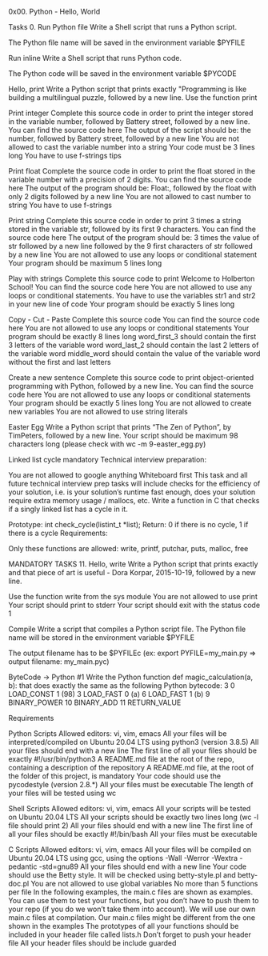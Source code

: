 0x00. Python - Hello, World

Tasks 0. Run Python file Write a Shell script that runs a Python script.

The Python file name will be saved in the environment variable $PYFILE

Run inline
Write a Shell script that runs Python code.

The Python code will be saved in the environment variable $PYCODE

Hello, print Write a Python script that prints exactly "Programming is like building a multilingual puzzle, followed by a new line.
Use the function print

Print integer Complete this source code in order to print the integer stored in the variable number, followed by Battery street, followed by a new line.
You can find the source code here The output of the script should be: the number, followed by Battery street, followed by a new line You are not allowed to cast the variable number into a string Your code must be 3 lines long You have to use f-strings tips

Print float Complete the source code in order to print the float stored in the variable number with a precision of 2 digits.
You can find the source code here The output of the program should be: Float:, followed by the float with only 2 digits followed by a new line You are not allowed to cast number to string You have to use f-strings

Print string Complete this source code in order to print 3 times a string stored in the variable str, followed by its first 9 characters.
You can find the source code here The output of the program should be: 3 times the value of str followed by a new line followed by the 9 first characters of str followed by a new line You are not allowed to use any loops or conditional statement Your program should be maximum 5 lines long

Play with strings Complete this source code to print Welcome to Holberton School!
You can find the source code here You are not allowed to use any loops or conditional statements. You have to use the variables str1 and str2 in your new line of code Your program should be exactly 5 lines long

Copy - Cut - Paste Complete this source code
You can find the source code here You are not allowed to use any loops or conditional statements Your program should be exactly 8 lines long word_first_3 should contain the first 3 letters of the variable word word_last_2 should contain the last 2 letters of the variable word middle_word should contain the value of the variable word without the first and last letters

Create a new sentence Complete this source code to print object-oriented programming with Python, followed by a new line.
You can find the source code here You are not allowed to use any loops or conditional statements Your program should be exactly 5 lines long You are not allowed to create new variables You are not allowed to use string literals

Easter Egg Write a Python script that prints “The Zen of Python”, by TimPeters, followed by a new line.
Your script should be maximum 98 characters long (please check with wc -m 9-easter_egg.py)

Linked list cycle
mandatory Technical interview preparation:

You are not allowed to google anything Whiteboard first This task and all future technical interview prep tasks will include checks for the efficiency of your solution, i.e. is your solution’s runtime fast enough, does your solution require extra memory usage / mallocs, etc. Write a function in C that checks if a singly linked list has a cycle in it.

Prototype: int check_cycle(listint_t *list); Return: 0 if there is no cycle, 1 if there is a cycle Requirements:

Only these functions are allowed: write, printf, putchar, puts, malloc, free

MANDATORY TASKS 11. Hello, write Write a Python script that prints exactly and that piece of art is useful - Dora Korpar, 2015-10-19, followed by a new line.

Use the function write from the sys module You are not allowed to use print Your script should print to stderr Your script should exit with the status code 1

Compile Write a script that compiles a Python script file.
The Python file name will be stored in the environment variable $PYFILE

The output filename has to be $PYFILEc (ex: export PYFILE=my_main.py => output filename: my_main.pyc)

ByteCode -> Python #1
Write the Python function def magic_calculation(a, b): that does exactly the same as the following Python bytecode: 3 0 LOAD_CONST 1 (98) 3 LOAD_FAST 0 (a) 6 LOAD_FAST 1 (b) 9 BINARY_POWER 10 BINARY_ADD 11 RETURN_VALUE

Requirements

Python Scripts Allowed editors: vi, vim, emacs All your files will be interpreted/compiled on Ubuntu 20.04 LTS using python3 (version 3.8.5) All your files should end with a new line The first line of all your files should be exactly #!/usr/bin/python3 A README.md file at the root of the repo, containing a description of the repository A README.md file, at the root of the folder of this project, is mandatory Your code should use the pycodestyle (version 2.8.*) All your files must be executable The length of your files will be tested using wc

Shell Scripts Allowed editors: vi, vim, emacs All your scripts will be tested on Ubuntu 20.04 LTS All your scripts should be exactly two lines long (wc -l file should print 2) All your files should end with a new line The first line of all your files should be exactly #!/bin/bash All your files must be executable

C Scripts Allowed editors: vi, vim, emacs All your files will be compiled on Ubuntu 20.04 LTS using gcc, using the options -Wall -Werror -Wextra -pedantic -std=gnu89 All your files should end with a new line Your code should use the Betty style. It will be checked using betty-style.pl and betty-doc.pl You are not allowed to use global variables No more than 5 functions per file In the following examples, the main.c files are shown as examples. You can use them to test your functions, but you don’t have to push them to your repo (if you do we won’t take them into account). We will use our own main.c files at compilation. Our main.c files might be different from the one shown in the examples The prototypes of all your functions should be included in your header file called lists.h Don’t forget to push your header file All your header files should be include guarded
